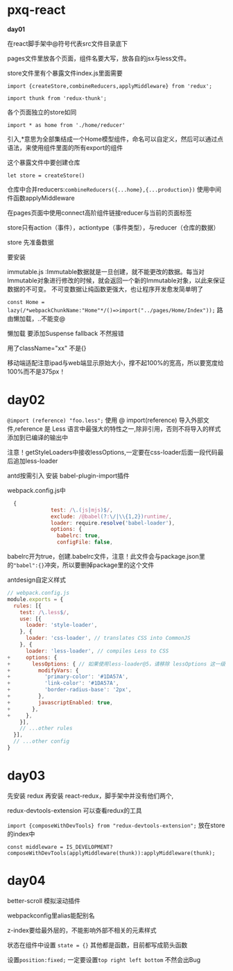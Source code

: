 # pxq-react

**day01**

在react脚手架中@符号代表src文件目录底下

pages文件里放各个页面，组件名要大写，放各自的jsx与less文件。

store文件里有个暴露文件index.js里面需要

`import {createStore,combineReducers,applyMiddleware} from 'redux';`

`import thunk from 'redux-thunk';`

各个页面独立的store如同

`import * as home from './home/reducer'`

引入,*意思为全部集结成一个Home模型组件，命名可以自定义，然后可以通过点语法，来使用组件里面的所有export的组件

这个暴露文件中要创建仓库

`let store = createStore()`

仓库中合并reducers:`combineReducers({...home},{...production})` 使用中间件函数applyMiddleware

在pages页面中使用connect高阶组件链接reducer与当前的页面标签

store只有action（事件），actiontype（事件类型），与reducer（仓库的数据）

store 先准备数据

要安装

immutable.js :Immutable数据就是一旦创建，就不能更改的数据。每当对Immutable对象进行修改的时候，就会返回一个新的Immutable对象，以此来保证数据的不可变。
不可变数据让纯函数更强大，也让程序开发愈发简单明了

`const Home = lazy(/*webpackChunkName:"Home"*/()=>import("../pages/Home/Index"));`  路由懒加载，..不能变@

懒加载 要添加Suspense fallback 不然报错

用了className="xx" 不是{}

移动端适配注意ipad与web端显示原始大小，撑不起100%的宽高，所以要宽度给100%而不是375px！



# day02

`@import (reference) "foo.less";` 使用 @ import(reference) 导入外部文件,reference 是 Less 语言中最强大的特性之一,除非引用，否则不将导入的样式添加到已编译的输出中

注意！getStyleLoaders中接收lessOptions,一定要在css-loader后面一段代码最后追加less-loader

antd按需引入 安装 babel-plugin-import插件

webpack.config.js中

```javascript
  {
              test: /\.(js|mjs)$/,
              exclude: /@babel(?:\/|\\{1,2})runtime/,
              loader: require.resolve('babel-loader'),
              options: {
                babelrc: true,
                configFile: false,
```

babelrc开为true，创建.babelrc文件，注意！此文件会与package.json里的`"babel":{}`冲突，所以要删掉package里的这个文件

antdesign自定义样式

```js
// webpack.config.js
module.exports = {
  rules: [{
    test: /\.less$/,
    use: [{
      loader: 'style-loader',
    }, {
      loader: 'css-loader', // translates CSS into CommonJS
    }, {
      loader: 'less-loader', // compiles Less to CSS
+     options: {
+       lessOptions: { // 如果使用less-loader@5，请移除 lessOptions 这一级直接配置选项。
+         modifyVars: {
+           'primary-color': '#1DA57A',
+           'link-color': '#1DA57A',
+           'border-radius-base': '2px',
+         },
+         javascriptEnabled: true,
+       },
+     },
    }],
    // ...other rules
  }],
  // ...other config
}
```

# day03

先安装 redux 再安装 react-redux，脚手架中并没有他们两个,

redux-devtools-extension 可以查看redux的工具

`import {composeWithDevTools} from "redux-devtools-extension";` 放在store的index中

`const middleware = IS_DEVELOPMENT?composeWithDevTools(applyMiddleware(thunk)):applyMiddleware(thunk);`



# day04

better-scroll 模拟滚动插件

webpackconfig里alias能配别名

z-index要给最外层的，不能影响外部不相关的元素样式

状态在组件中设置 `state = {}` 其他都是函数，目前都写成箭头函数

设置`position:fixed;` 一定要设置`top right left bottom` 不然会出Bug